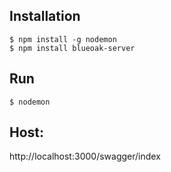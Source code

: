 ## Installation

```
$ npm install -g nodemon
$ npm install blueoak-server
```

## Run

```
$ nodemon
```

## Host:

http://localhost:3000/swagger/index
